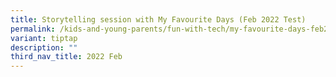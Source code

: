 ```yaml
---
title: Storytelling session with My Favourite Days (Feb 2022 Test)
permalink: /kids-and-young-parents/fun-with-tech/my-favourite-days-feb2022/
variant: tiptap
description: ""
third_nav_title: 2022 Feb
---
```

